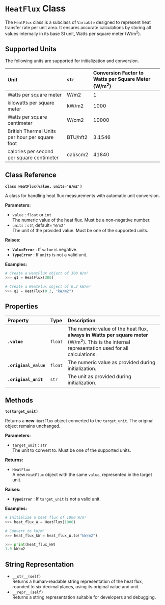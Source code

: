 # **`HeatFlux` Class**

The `HeatFlux` class is a subclass of `Variable` designed to represent heat transfer rate per unit area. It ensures accurate calculations by storing all values internally in its base SI unit, Watts per square meter (W/m<sup>2</sup>).

## **Supported Units**

The following units are supported for initialization and conversion.

| Unit | `str` | Conversion Factor to Watts per Square Meter (W/m<sup>2</sup>) |
| :---- | :---- | :---- |
| Watts per square meter | W/m2 | 1 |
| kilowatts per square meter | kW/m2 | 1000 |
| Watts per square centimeter | W/cm2 | 10000 |
| British Thermal Units per hour per square foot | BTU/hft2 | 3.1546 |
| calories per second per square centimeter | cal/scm2 | 41840 |

## **Class Reference**

**`class HeatFlux(value, units='W/m2')`**

A class for handling heat flux measurements with automatic unit conversion.

**Parameters:**

* `value` : `float` or `int`  
  The numeric value of the heat flux. Must be a non-negative number.  
* `units` : `st`r, default=`'W/m2'`  
  The unit of the provided value. Must be one of the supported units.

**Raises:**

* **`ValueError`** : If `value` is negative.  
* **`TypeError`** : If `units` is not a valid unit.

**Examples:**
```py
# Create a HeatFlux object of 300 W/m²  
>>> q1 = HeatFlux(300)

# Create a HeatFlux object of 0.3 kW/m²  
>>> q2 = HeatFlux(0.3, "kW/m2")
```

## **Properties**

| Property | Type | Description |
| :---- | :---- | :---- |
| **`.value`** | `float` | The numeric value of the heat flux, **always in Watts per square meter** (W/m<sup>2</sup>). This is the internal representation used for all calculations. |
| **`.original_value`** | `float` | The numeric value as provided during initialization. |
| **`.original_unit`** | `str` | The unit as provided during initialization. |

## **Methods**

**`to(target_unit)`**

Returns a **new** `HeatFlux` object converted to the `target_unit`. The original object remains unchanged.

**Parameters:**

* `target_unit` : `str`  
  The unit to convert to. Must be one of the supported units.

**Returns:**

* `HeatFlux`  
  A new `HeatFlux` object with the same `value`, represented in the target unit.

**Raises:**

* **`TypeError`** : If `target_unit` is not a valid unit.

**Examples:**
```py
# Initialize a heat flux of 1000 W/m²  
>>> heat_flux_W = HeatFlux(1000)

# Convert to kW/m²  
>>> heat_flux_kW = heat_flux_W.to("kW/m2")

>>> print(heat_flux_kW)  
1.0 kW/m2
```
## **String Representation**

* `__str__(self)`  
  Returns a human-readable string representation of the heat flux, rounded to six decimal places, using its original value and unit.  
* `__repr__(self)`  
  Returns a string representation suitable for developers and debugging.
